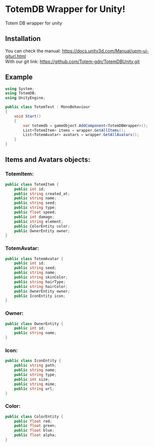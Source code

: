 # TotemDB Wrapper for Unity!
Totem DB wrapper for unity

## Installation

You can check the manual: https://docs.unity3d.com/Manual/upm-ui-giturl.html <br>
With our git link: https://github.com/Totem-gdn/TotemDBUnity.git


## Example

```csharp
using System;
using TotemDB;
using UnityEngine;

public class TotemTest : MonoBehaviour
{
    void Start()
    {
        var totemdb = gameObject.AddComponent<TotemDBWrapper>();
        List<TotemItem> items = wrapper.GetAllItems();
        List<TotemAvatar> avatars = wrapper.GetAllAvatars();
    }
}
```
## Items and Avatars objects:

### TotemItem:
```csharp
public class TotemItem {
    public int id;
    public string created_at;
    public string name;
    public string seed;
    public string type;
    public float speed;
    public int damage;
    public string element;
    public ColorEntity color;
    public OwnerEntity owner;
}
```

### TotemAvatar:
```csharp
public class TotemAvatar {
    public int id;
    public string seed;
    public string name;
    public string skinColor;
    public string hairType;
    public string hairColor;
    public OwnerEntity owner;
    public IconEntity icon;
}
```

### Owner:
```csharp
public class OwnerEntity {
    public int id;
    public string name;
}
```

### Icon:
```csharp
public class IconEntity {
    public string path;
    public string name;
    public string type;
    public int size;
    public string mime;
    public string url;
}
```

### Color:
```csharp
public class ColorEntity {
    public float red;
    public float green;
    public float blue;
    public float alpha;
}
```
